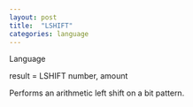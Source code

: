 ```yaml
---
layout: post
title:  "LSHIFT"
categories: language
---
```

Language

result = LSHIFT number, amount

Performs an arithmetic left shift on a bit pattern.



